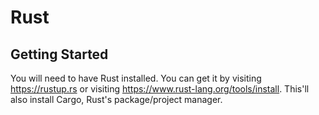 # Rust 


## Getting Started

You will need to have Rust installed. You can get it by visiting https://rustup.rs or visiting https://www.rust-lang.org/tools/install. This'll also install Cargo, Rust's package/project manager.
